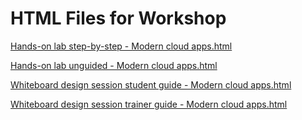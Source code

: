 ﻿# HTML Files for Workshop
[Hands-on lab step-by-step - Modern cloud apps.html](https://cloudworkshop.blob.core.windows.net/modern-cloud-apps/Hands-on%20lab%20step-by-step%20-%20Modern%20cloud%20apps.html)

[Hands-on lab unguided - Modern cloud apps.html](https://cloudworkshop.blob.core.windows.net/modern-cloud-apps/Hands-on%20lab%20unguided%20-%20Modern%20cloud%20apps.html)

[Whiteboard design session student guide - Modern cloud apps.html](https://cloudworkshop.blob.core.windows.net/modern-cloud-apps/Whiteboard%20design%20session%20student%20guide%20-%20Modern%20cloud%20apps.html)

[Whiteboard design session trainer guide - Modern cloud apps.html](https://cloudworkshop.blob.core.windows.net/modern-cloud-apps/Whiteboard%20design%20session%20trainer%20guide%20-%20Modern%20cloud%20apps.html)

